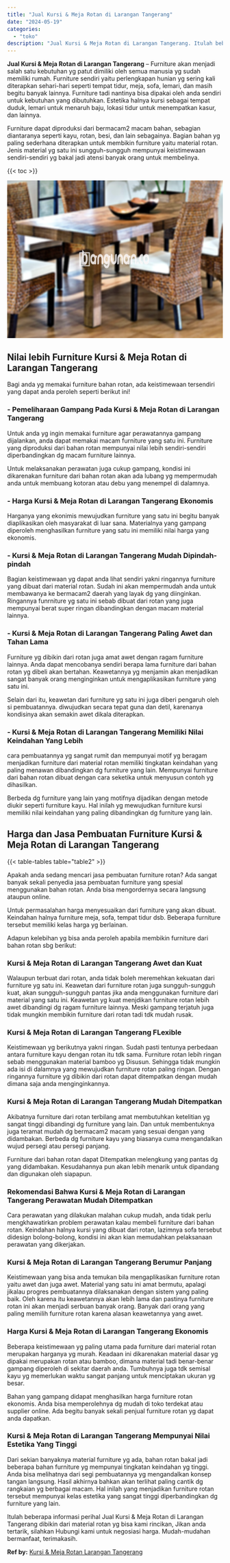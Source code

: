 ```yaml
---
title: "Jual Kursi & Meja Rotan di Larangan Tangerang"
date: "2024-05-19"
categories: 
  - "toko"
description: "Jual Kursi & Meja Rotan di Larangan Tangerang. Itulah beberapa informasi perihal Jual Kursi & Meja Rotan di Larangan Tangerang dibikin dari material rotan yg..."
---
```


**Jual Kursi & Meja Rotan di Larangan Tangerang** – Furniture akan menjadi salah satu kebutuhan yg patut dimiliki oleh semua manusia yg sudah memiliki rumah. Furniture sendiri yaitu perlengkapan hunian yg sering kali diterapkan sehari-hari seperti tempat tidur, meja, sofa, lemari, dan masih begitu banyak lainnya. Furniture tadi nantinya bisa dipakai oleh anda sendiri untuk kebutuhan yang dibutuhkan. Estetika halnya kursi sebagai tempat duduk, lemari untuk menaruh baju, lokasi tidur untuk menempatkan kasur, dan lainnya.

Furniture dapat diproduksi dari bermacam2 macam bahan, sebagian diantaranya seperti kayu, rotan, besi, dan lain sebagainya. Bagian bahan yg paling sederhana diterapkan untuk membikin furniture yaitu material rotan. Jenis material yg satu ini sungguh-sungguh mempunyai keistimewaan sendiri-sendiri yg bakal jadi atensi banyak orang untuk membelinya.

{{< toc >}}

![Jual Kursi & Meja Rotan di Larangan Tangerang](/images/kursi-meja-rotan-murah08.png)

## Nilai lebih Furniture Kursi & Meja Rotan di Larangan Tangerang

Bagi anda yg memakai furniture bahan rotan, ada keistimewaan tersendiri yang dapat anda peroleh seperti berikut ini!

### \- Pemeliharaan Gampang Pada Kursi & Meja Rotan di Larangan Tangerang

Untuk anda yg ingin memakai furniture agar perawatannya gampang dijalankan, anda dapat memakai macam furniture yang satu ini. Furniture yang diproduksi dari bahan rotan mempunyai nilai lebih sendiri-sendiri diperbandingkan dg macam furniture lainnya.

Untuk melaksanakan perawatan juga cukup gampang, kondisi ini dikarenakan furniture dari bahan rotan akan ada lubang yg mempermudah anda untuk membuang kotoran atau debu yang menempel di dalamnya.

### \- Harga Kursi & Meja Rotan di Larangan Tangerang Ekonomis

Harganya yang ekonimis mewujudkan furniture yang satu ini begitu banyak diaplikasikan oleh masyarakat di luar sana. Materialnya yang gampang diperoleh menghasilkan furniture yang satu ini memiliki nilai harga yang ekonomis.

### \- Kursi & Meja Rotan di Larangan Tangerang Mudah Dipindah-pindah

Bagian keistimewaan yg dapat anda lihat sendiri yakni ringannya furniture yang dibuat dari material rotan. Sudah ini akan mempermudah anda untuk membawanya ke bermacam2 daerah yang layak dg yang diinginkan. Ringannya funrniture yg satu ini sebab dibuat dari rotan yang juga mempunyai berat super ringan dibandingkan dengan macam material lainnya.

### \- Kursi & Meja Rotan di Larangan Tangerang Paling Awet dan Tahan Lama

Furniture yg dibikin dari rotan juga amat awet dengan ragam furniture lainnya. Anda dapat mencobanya sendiri berapa lama furniture dari bahan rotan yg dibeli akan bertahan. Keawetannya yg menjamin akan menjadikan sangat banyak orang menginginkan untuk mengaplikasikan furniture yang satu ini.

Selain dari itu, keawetan dari furniture yg satu ini juga diberi pengaruh oleh si pembuatannya. diwujudkan secara tepat guna dan detil, karenanya kondisinya akan semakin awet dikala diterapkan.

### \- Kursi & Meja Rotan di Larangan Tangerang Memiliki Nilai Keindahan Yang Lebih

cara pembuatannya yg sangat rumit dan mempunyai motif yg beragam menjadikan furniture dari material rotan memiliki tingkatan keindahan yang paling menawan dibandingkan dg furniture yang lain. Mempunyai furniture dari bahan rotan dibuat dengan cara seketika untuk menyusun contoh yg dihasilkan.

Berbeda dg furniture yang lain yang motifnya dijadikan dengan metode diukir seperti furniture kayu. Hal inilah yg mewujudkan furniture kursi memiliki nilai keindahan yang paling dibandingkan dg furniture yang lain.

## Harga dan Jasa Pembuatan Furniture Kursi & Meja Rotan di Larangan Tangerang

{{< table-tables table="table2" >}}

Apakah anda sedang mencari jasa pembuatan furniture rotan? Ada sangat banyak sekali penyedia jasa pembuatan furniture yang spesial menggunakan bahan rotan. Anda bisa mengordernya secara langsung ataupun online.

Untuk permasalahan harga menyesuaikan dari furniture yang akan dibuat. Keindahan halnya furniture meja, sofa, tempat tidur dsb. Beberapa furniture tersebut memiliki kelas harga yg berlainan.

Adapun kelebihan yg bisa anda peroleh apabila membikin furniture dari bahan rotan sbg berikut:

### Kursi & Meja Rotan di Larangan Tangerang Awet dan Kuat

Walaupun terbuat dari rotan, anda tidak boleh meremehkan kekuatan dari furniture yg satu ini. Keawetan dari furniture rotan juga sungguh-sungguh kuat, akan sungguh-sungguh pantas jika anda menggunakan furniture dari material yang satu ini. Keawetan yg kuat menjdikan furniture rotan lebih awet dibandingi dg ragam furniture lainnya. Meski gampang terjatuh juga tidak mungkin membikin furniture dari rotan tadi tdk mudah rusak.

### Kursi & Meja Rotan di Larangan Tangerang FLexible

Keistimewaan yg berikutnya yakni ringan. Sudah pasti tentunya perbedaan antara furniture kayu dengan rotan itu tdk sama. Furniture rotan lebih ringan sebab menggunakan material bamboo yg Disusun. Sehingga tidak mungkin ada isi di dalamnya yang mewujudkan furniture rotan paling ringan. Dengan ringannya furniture yg dibikin dari rotan dapat ditempatkan dengan mudah dimana saja anda menginginkannya.

### Kursi & Meja Rotan di Larangan Tangerang Mudah Ditempatkan

Akibatnya furniture dari rotan terbilang amat membutuhkan ketelitian yg sangat tinggi dibandingi dg furniture yang lain. Dan untuk membentuknya juga teramat mudah dg bermacam2 macam yang sesuai dengan yang didambakan. Berbeda dg furniture kayu yang biasanya cuma mengandalkan wujud persegi atau persegi panjang.

Furniture dari bahan rotan dapat Ditempatkan melengkung yang pantas dg yang didambakan. Kesudahannya pun akan lebih menarik untuk dipandang dan digunakan oleh siapapun.

### Rekomendasi Bahwa Kursi & Meja Rotan di Larangan Tangerang Perawatan Mudah Ditempatkan

Cara perawatan yang dilakukan malahan cukup mudah, anda tidak perlu mengkhawatirkan problem perawatan kalau membeli furniture dari bahan rotan. Keindahan halnya kursi yang dibuat dari rotan, lazimnya sofa tersebut didesign bolong-bolong, kondisi ini akan kian memudahkan pelaksanaan perawatan yang dikerjakan.

### Kursi & Meja Rotan di Larangan Tangerang Berumur Panjang

Keistimewaan yang bisa anda temukan bila mengaplikasikan furniture rotan yaitu awet dan juga awet. Material yang satu ini amat bermutu, apalagi jikalau progres pembuatannya dilaksanakan dengan sistem yang paling baik. Oleh karena itu keawetannya akan lebih lama dan pastinya furniture rotan ini akan menjadi serbuan banyak orang. Banyak dari orang yang paling memilih furniture rotan karena alasan keawetannya yang awet.

### Harga Kursi & Meja Rotan di Larangan Tangerang Ekonomis

Beberapa keistimewaan yg paling utama pada furniture dari material rotan merupakan harganya yg murah. Keadaan ini dikarenakan material dasar yg dipakai merupakan rotan atau bamboo, dimana material tadi benar-benar gampang diperoleh di sekitar daerah anda. Tumbuhnya juga tdk semisal kayu yg memerlukan waktu sangat panjang untuk menciptakan ukuran yg besar.

Bahan yang gampang didapat menghasilkan harga furniture rotan ekonomis. Anda bisa memperolehnya dg mudah di toko terdekat atau supplier online. Ada begitu banyak sekali penjual furniture rotan yg dapat anda dapatkan.

### Kursi & Meja Rotan di Larangan Tangerang Mempunyai Nilai Estetika Yang Tinggi

Dari sekian banyaknya material furniture yg ada, bahan rotan bakal jadi beberapa bahan furniture yg mempunyai tingkatan keindahan yg tinggi. Anda bisa melihatnya dari segi pembuatannya yg mengandalkan konsep tangan langsung. Hasil akhirnya bahkan akan terlihat paling cantik dg rangkaian yg berbagai macam. Hal inilah yang menjadikan furniture rotan tersebut mempunyai kelas estetika yang sangat tinggi diperbandingkan dg furniture yang lain.

Itulah beberapa informasi perihal Jual Kursi & Meja Rotan di Larangan Tangerang dibikin dari material rotan yg bisa kami rincikan, Jikan anda tertarik, silahkan Hubungi kami untuk negosiasi harga. Mudah-mudahan bermanfaat, terimakasih.

**Ref by:** [Kursi & Meja Rotan Larangan Tangerang](https://id.wikipedia.org/wiki/Kursi)
